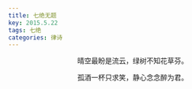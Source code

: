 ```yaml
---
title: 七绝无题
key: 2015.5.22
tags: 七绝
categories: 律诗
---
```


<p align="center">晴空最盼是流云，绿树不知花草芬。
</p>
<p align="center">孤酒一杯只求笑，静心念念醉为君。
</p>
